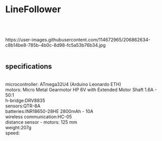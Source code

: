 # LineFollower
<br />
<br />
<br />
https://user-images.githubusercontent.com/114672965/206862634-c8b14be8-785b-4b0c-8d98-fc5a53b76b34.jpg
<br />
<br />
  
## specifications
<br />
microcontroller: ATmega32U4 (Arduino Leonardo ETH)
<br />
motors: Micro Metal Gearmotor HP 6V with Extended Motor Shaft 1.6A - 50:1
<br />
h-bridge:DRV8835
<br />
sensors:QTR-8A
<br />
batteries:INR18650-28HE 2800mAh - 10A
<br />
wireless communication:HC-05
<br />
distance sensor - motors: 125 mm
<br />
weight:207g
<br />
speed: 
<br />
